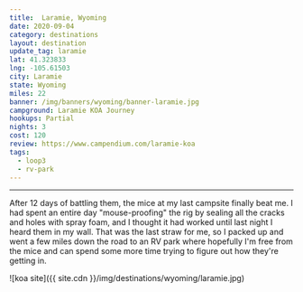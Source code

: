 ```yaml
---
title:  Laramie, Wyoming
date: 2020-09-04
category: destinations
layout: destination
update_tag: laramie
lat: 41.323833
lng: -105.61503
city: Laramie
state: Wyoming
miles: 22
banner: /img/banners/wyoming/banner-laramie.jpg
campground: Laramie KOA Journey
hookups: Partial
nights: 3
cost: 120
review: https://www.campendium.com/laramie-koa
tags:
  - loop3
  - rv-park
---
```


---

After 12 days of battling them, the mice at my last campsite finally beat me. I had spent an entire day "mouse-proofing" the rig by sealing all the cracks and holes with spray foam, and I thought it had worked until last night I heard them in my wall. That was the last straw for me, so I packed up and went a few miles down the road to an RV park where hopefully I'm free from the mice and can spend some more time trying to figure out how they're getting in. 

![koa site]({{ site.cdn }}/img/destinations/wyoming/laramie.jpg)
